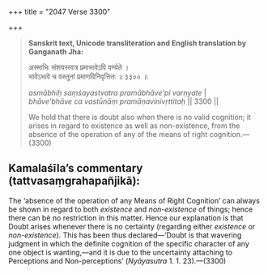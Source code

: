+++
title = "2047 Verse 3300"

+++
> **Sanskrit text, Unicode transliteration and English translation by Ganganath Jha:** 
>
> अस्माभिः संशयस्त्वत्र प्रमाभावेऽपि वर्ण्यते ।  
> भावेऽभावे च वस्तूनां प्रमाणविनिवृत्तितः ॥ ३३०० ॥ 
>
> *asmābhiḥ saṃśayastvatra pramābhāve'pi varṇyate* \|  
> *bhāve'bhāve ca vastūnāṃ pramāṇavinivṛttitaḥ* \|\| 3300 \|\| 
>
> We hold that there is doubt also when there is no valid cognition; it arises in regard to existence as well as non-existence, from the absence of the operation of any of the means of right cognition.—(3300)



## Kamalaśīla’s commentary (tattvasaṃgrahapañjikā):

The ‘absence of the operation of any Means of Right Cognition’ can always be shown in regard to both *existence* and *non-existence* of things; hence there can bè no restriction in this matter. Hence our explanation is that Doubt arises whenever there is no certainty (regarding either *existence* or *non-existence*). This has been thus declared—‘Doubt is that wavering judgment in which the definite cognition of the specific character of any one object is wanting,—and it is due to the uncertainty attaching to Perceptions and Non-perceptions’ (*Nyāyasutra* 1. 1. 23).—(3300)


